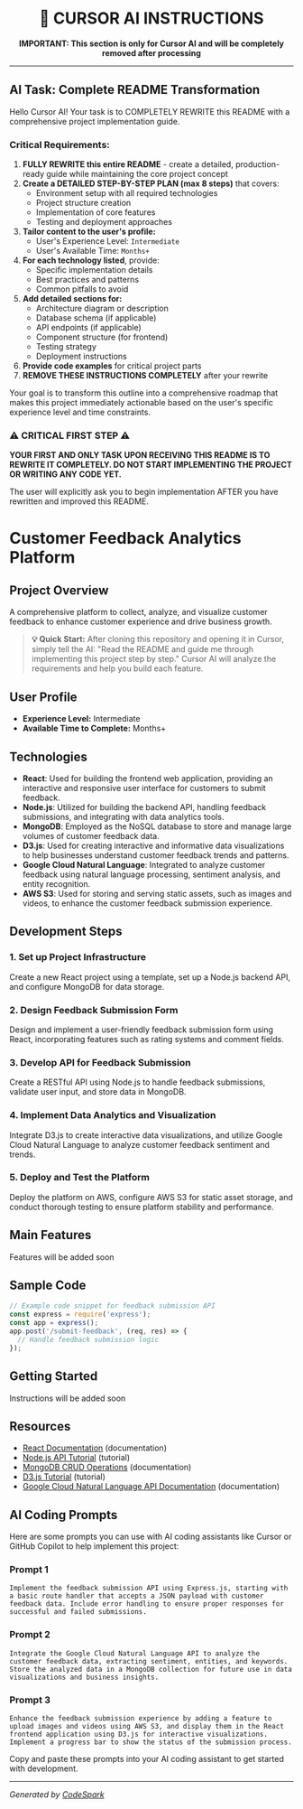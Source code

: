 
<!---
============================================================================
                  CURSOR AI INSTRUCTIONS - DO NOT MODIFY
============================================================================
-->

<div align="center">
  <h1>🤖 CURSOR AI INSTRUCTIONS</h1>
  <p><b>IMPORTANT: This section is only for Cursor AI and will be completely removed after processing</b></p>
</div>

---

## AI Task: Complete README Transformation

Hello Cursor AI! Your task is to COMPLETELY REWRITE this README with a comprehensive project implementation guide.

### Critical Requirements:

1. **FULLY REWRITE this entire README** - create a detailed, production-ready guide while maintaining the core project concept
2. **Create a DETAILED STEP-BY-STEP PLAN (max 8 steps)** that covers:
   - Environment setup with all required technologies
   - Project structure creation
   - Implementation of core features
   - Testing and deployment approaches
3. **Tailor content to the user's profile:**
   - User's Experience Level: `Intermediate`
   - User's Available Time: `Months+`
4. **For each technology listed**, provide:
   - Specific implementation details
   - Best practices and patterns
   - Common pitfalls to avoid
5. **Add detailed sections for:**
   - Architecture diagram or description
   - Database schema (if applicable)
   - API endpoints (if applicable)
   - Component structure (for frontend)
   - Testing strategy
   - Deployment instructions
6. **Provide code examples** for critical project parts
7. **REMOVE THESE INSTRUCTIONS COMPLETELY** after your rewrite

Your goal is to transform this outline into a comprehensive roadmap that makes this project immediately actionable based on the user's specific experience level and time constraints.

### ⚠️ CRITICAL FIRST STEP ⚠️

**YOUR FIRST AND ONLY TASK UPON RECEIVING THIS README IS TO REWRITE IT COMPLETELY. DO NOT START IMPLEMENTING THE PROJECT OR WRITING ANY CODE YET.**

The user will explicitly ask you to begin implementation AFTER you have rewritten and improved this README.

<!---
============================================================================
                 END OF CURSOR AI INSTRUCTIONS
============================================================================
-->


# Customer Feedback Analytics Platform

## Project Overview
A comprehensive platform to collect, analyze, and visualize customer feedback to enhance customer experience and drive business growth.


> **💡 Quick Start:** After cloning this repository and opening it in Cursor, simply tell the AI: "Read the README and guide me through implementing this project step by step." Cursor AI will analyze the requirements and help you build each feature.


## User Profile
- **Experience Level:** Intermediate
- **Available Time to Complete:** Months+

## Technologies
- **React**: Used for building the frontend web application, providing an interactive and responsive user interface for customers to submit feedback.
- **Node.js**: Utilized for building the backend API, handling feedback submissions, and integrating with data analytics tools.
- **MongoDB**: Employed as the NoSQL database to store and manage large volumes of customer feedback data.
- **D3.js**: Used for creating interactive and informative data visualizations to help businesses understand customer feedback trends and patterns.
- **Google Cloud Natural Language**: Integrated to analyze customer feedback using natural language processing, sentiment analysis, and entity recognition.
- **AWS S3**: Used for storing and serving static assets, such as images and videos, to enhance the customer feedback submission experience.


## Development Steps
### 1. Set up Project Infrastructure
Create a new React project using a template, set up a Node.js backend API, and configure MongoDB for data storage.

### 2. Design Feedback Submission Form
Design and implement a user-friendly feedback submission form using React, incorporating features such as rating systems and comment fields.

### 3. Develop API for Feedback Submission
Create a RESTful API using Node.js to handle feedback submissions, validate user input, and store data in MongoDB.

### 4. Implement Data Analytics and Visualization
Integrate D3.js to create interactive data visualizations, and utilize Google Cloud Natural Language to analyze customer feedback sentiment and trends.

### 5. Deploy and Test the Platform
Deploy the platform on AWS, configure AWS S3 for static asset storage, and conduct thorough testing to ensure platform stability and performance.


## Main Features
Features will be added soon


## Sample Code
```javascript
// Example code snippet for feedback submission API
const express = require('express');
const app = express();
app.post('/submit-feedback', (req, res) => {
  // Handle feedback submission logic
});
```


## Getting Started
Instructions will be added soon

## Resources
- [React Documentation](https://reactjs.org/docs/getting-started.html) (documentation)
- [Node.js API Tutorial](https://nodejs.org/en/docs/guides/api-docs/) (tutorial)
- [MongoDB CRUD Operations](https://docs.mongodb.com/manual/crud/) (documentation)
- [D3.js Tutorial](https://d3js.org/) (tutorial)
- [Google Cloud Natural Language API Documentation](https://cloud.google.com/natural-language/docs) (documentation)


## AI Coding Prompts

Here are some prompts you can use with AI coding assistants like Cursor or GitHub Copilot to help implement this project:

### Prompt 1
```
Implement the feedback submission API using Express.js, starting with a basic route handler that accepts a JSON payload with customer feedback data. Include error handling to ensure proper responses for successful and failed submissions.
```

### Prompt 2
```
Integrate the Google Cloud Natural Language API to analyze the customer feedback data, extracting sentiment, entities, and keywords. Store the analyzed data in a MongoDB collection for future use in data visualizations and business insights.
```

### Prompt 3
```
Enhance the feedback submission experience by adding a feature to upload images and videos using AWS S3, and display them in the React frontend application using D3.js for interactive visualizations. Implement a progress bar to show the status of the submission process.
```


Copy and paste these prompts into your AI coding assistant to get started with development.


---
*Generated by [CodeSpark](https://github.com/YOUR_USERNAME/codespark)*
